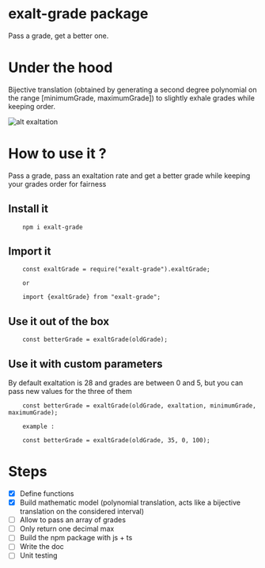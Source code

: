 # exalt-grade package

Pass a grade, get a better one.

# Under the hood

Bijective translation (obtained by generating a second degree polynomial on the range [minimumGrade, maximumGrade]) to slightly exhale grades while keeping order.

![alt exaltation](https://static.adzaria.co/exaltation.jpg)


# How to use it ?

Pass a grade, pass an exaltation rate and get a better grade while keeping your grades order for fairness

## Install it

```
    npm i exalt-grade
```

## Import it

```
    const exaltGrade = require("exalt-grade").exaltGrade;
    
    or
    
    import {exaltGrade} from "exalt-grade";
```

## Use it out of the box

```
    const betterGrade = exaltGrade(oldGrade);
```

## Use it with custom parameters

By default exaltation is 28 and grades are between 0 and 5, but you can pass new values for the three of them


```
    const betterGrade = exaltGrade(oldGrade, exaltation, minimumGrade, maximumGrade);
    
    example :
    
    const betterGrade = exaltGrade(oldGrade, 35, 0, 100);
```

# Steps

* [x] Define functions 
* [x] Build mathematic model (polynomial translation, acts like a bijective translation on the considered interval)
* [ ] Allow to pass an array of grades
* [ ] Only return one decimal max
* [ ] Build the npm package with js + ts
* [ ] Write the doc
* [ ] Unit testing

